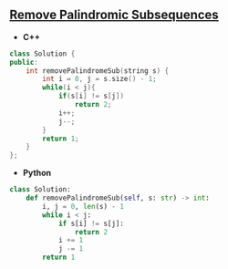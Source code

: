 ## [Remove Palindromic Subsequences](https://leetcode.com/problems/remove-palindromic-subsequences/)

* **C++**
```cpp
class Solution {
public:
    int removePalindromeSub(string s) {
        int i = 0, j = s.size() - 1;
        while(i < j){
            if(s[i] != s[j])
                return 2;
            i++;
            j--;
        }
        return 1;
    }
};
```

* **Python**
```py
class Solution:
    def removePalindromeSub(self, s: str) -> int:
        i, j = 0, len(s) - 1
        while i < j:
            if s[i] != s[j]:
                return 2
            i += 1
            j -= 1
        return 1
```
